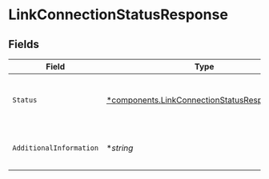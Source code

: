 # LinkConnectionStatusResponse


## Fields

| Field                                                                                                       | Type                                                                                                        | Required                                                                                                    | Description                                                                                                 |
| ----------------------------------------------------------------------------------------------------------- | ----------------------------------------------------------------------------------------------------------- | ----------------------------------------------------------------------------------------------------------- | ----------------------------------------------------------------------------------------------------------- |
| `Status`                                                                                                    | [*components.LinkConnectionStatusResponseEnum](../../models/components/linkconnectionstatusresponseenum.md) | :heavy_minus_sign:                                                                                          | The current status of the connection requested                                                              |
| `AdditionalInformation`                                                                                     | **string*                                                                                                   | :heavy_minus_sign:                                                                                          | Additional information related to the status                                                                |
